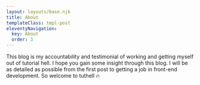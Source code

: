 ```yaml
---
layout: layouts/base.njk
title: About
templateClass: tmpl-post
eleventyNavigation:
  key: About
  order: 3
---
```


This blog is my accountability and testimonial of working and getting myself out of tutorial hell. I hope you gain some insight through this blog. I will be as detailed as possible from the first post to getting a job in front-end development. So welcome to tuthell 🔥
